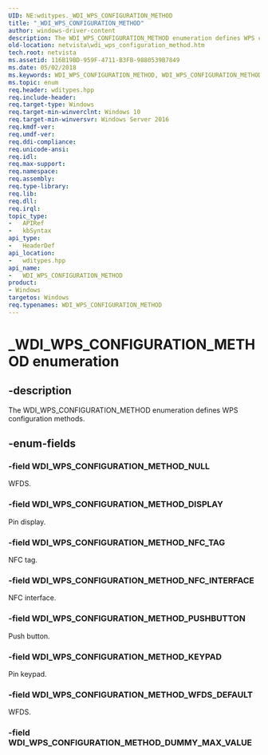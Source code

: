 ```yaml
---
UID: NE:wditypes._WDI_WPS_CONFIGURATION_METHOD
title: "_WDI_WPS_CONFIGURATION_METHOD"
author: windows-driver-content
description: The WDI_WPS_CONFIGURATION_METHOD enumeration defines WPS configuration methods.
old-location: netvista\wdi_wps_configuration_method.htm
tech.root: netvista
ms.assetid: 116B19BD-959F-4711-B3FB-9880539B7849
ms.date: 05/02/2018
ms.keywords: WDI_WPS_CONFIGURATION_METHOD, WDI_WPS_CONFIGURATION_METHOD enumeration [Network Drivers Starting with Windows Vista], WDI_WPS_CONFIGURATION_METHOD_DISPLAY, WDI_WPS_CONFIGURATION_METHOD_KEYPAD, WDI_WPS_CONFIGURATION_METHOD_NFC_INTERFACE, WDI_WPS_CONFIGURATION_METHOD_NFC_TAG, WDI_WPS_CONFIGURATION_METHOD_NULL, WDI_WPS_CONFIGURATION_METHOD_PUSHBUTTON, WDI_WPS_CONFIGURATION_METHOD_WFDS_DEFAULT, _WDI_WPS_CONFIGURATION_METHOD, netvista.wdi_wps_configuration_method, wditypes/WDI_WPS_CONFIGURATION_METHOD, wditypes/WDI_WPS_CONFIGURATION_METHOD_DISPLAY, wditypes/WDI_WPS_CONFIGURATION_METHOD_KEYPAD, wditypes/WDI_WPS_CONFIGURATION_METHOD_NFC_INTERFACE, wditypes/WDI_WPS_CONFIGURATION_METHOD_NFC_TAG, wditypes/WDI_WPS_CONFIGURATION_METHOD_NULL, wditypes/WDI_WPS_CONFIGURATION_METHOD_PUSHBUTTON, wditypes/WDI_WPS_CONFIGURATION_METHOD_WFDS_DEFAULT
ms.topic: enum
req.header: wditypes.hpp
req.include-header: 
req.target-type: Windows
req.target-min-winverclnt: Windows 10
req.target-min-winversvr: Windows Server 2016
req.kmdf-ver: 
req.umdf-ver: 
req.ddi-compliance: 
req.unicode-ansi: 
req.idl: 
req.max-support: 
req.namespace: 
req.assembly: 
req.type-library: 
req.lib: 
req.dll: 
req.irql: 
topic_type:
-	APIRef
-	kbSyntax
api_type:
-	HeaderDef
api_location:
-	wditypes.hpp
api_name:
-	WDI_WPS_CONFIGURATION_METHOD
product:
- Windows
targetos: Windows
req.typenames: WDI_WPS_CONFIGURATION_METHOD
---
```


# _WDI_WPS_CONFIGURATION_METHOD enumeration


## -description


The WDI_WPS_CONFIGURATION_METHOD enumeration defines WPS configuration methods.


## -enum-fields




### -field WDI_WPS_CONFIGURATION_METHOD_NULL

WFDS.


### -field WDI_WPS_CONFIGURATION_METHOD_DISPLAY

Pin display.


### -field WDI_WPS_CONFIGURATION_METHOD_NFC_TAG

NFC tag.


### -field WDI_WPS_CONFIGURATION_METHOD_NFC_INTERFACE

NFC interface.


### -field WDI_WPS_CONFIGURATION_METHOD_PUSHBUTTON

Push button.


### -field WDI_WPS_CONFIGURATION_METHOD_KEYPAD

Pin keypad.


### -field WDI_WPS_CONFIGURATION_METHOD_WFDS_DEFAULT

WFDS.


### -field WDI_WPS_CONFIGURATION_METHOD_DUMMY_MAX_VALUE



